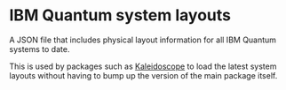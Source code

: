 # IBM Quantum system layouts

A JSON file that includes physical layout information for all IBM Quantum systems to date.

This is used by packages such as [Kaleidoscope](https://github.com/nonhermitian/kaleidoscope)
to load the latest system layouts without having to bump up the version of the main package
itself.
